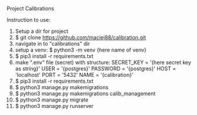Project Calibrations

Instruction to use:
1. Setup a dir for project
2. $ git clone https://github.com/maciej88/calibration.git
3. navigate in to "calibrations" dir
4. setup a venv:
   $  python3 -m venv {here name of venv}
5. $ pip3 install -r requirements.txt
6. make ".env" file (secret) with structure:
   SECRET_KEY = '{here secret key as string}'
   USER = '{postgres}'
   PASSWORD = '{postgres}'
   HOST = 'localhost'
   PORT = '5432'
   NAME = '{calibration}'
7. $ pip3 install -r requirements.txt 
8. $ python3 manage.py makemigrations
9. $ python3 manage.py makemigrations calib_management
10. $ python3 manage.py migrate
11. $ python3 manage.py runserver